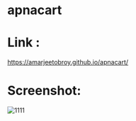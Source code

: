 # apnacart
# Link :
https://amarjeetobroy.github.io/apnacart/

# Screenshot:
![1111](https://github.com/amarjeetobroy/apnacart/assets/115175619/9d51fcff-3694-4eff-bb7a-87aa98c5abd9)

